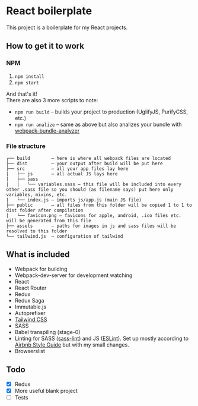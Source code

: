 # React boilerplate

This project is a boilerplate for my React projects.<br>

## How to get it to work

### NPM

1. `npm install`
2. `npm start`

And that's it!<br>
There are also 3 more scripts to note:

* `npm run build` – builds your project to production (UglifyJS, PurifyCSS, etc.)
* `npm run analize` – same as above but also analizes your bundle with [webpack-bundle-analyzer](https://github.com/webpack-contrib/webpack-bundle-analyzer)

### File structure

```
┌── build        – here is where all webpack files are located
├── dist         – your output after build will be put here
├── src          – all your app files lay here
|   ├── js       – all actual JS lays here
|   ├── sass
|   |   └── variables.sass – this file will be included into every other .sass file so you should (as filename says) put here only variables, mixins, etc.
|   └── index.js – imports js/app.js (main JS file)
├── public       – all files from this folder will be copied 1 to 1 to dist folder after compilation
|   └── favicon.png – favicons for apple, android, .ico files etc. will be generated from this file
├── assets       – paths for images in js and sass files will be resolved to this folder
└── tailwind.js  – configuration of tailwind
```

## What is included

* Webpack for building
* Webpack-dev-server for development watching
* React
* React Router
* Redux
* Redux Saga
* Immutable.js
* Autoprefixer
* [Tailwind CSS](https://tailwindcss.com/)
* SASS
* Babel transpiling (stage-0)
* Linting for SASS ([sass-lint](https://github.com/sasstools/sass-lint)) and JS ([ESLint](https://eslint.org/)). Set up mostly according to [Airbnb Style Guide](https://github.com/airbnb/javascript) but with my small changes.
* Browserslist

## Todo

* [x] Redux
* [x] More useful blank project
* [ ] Tests
